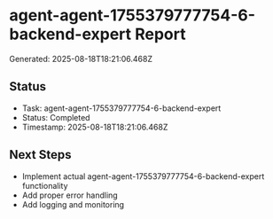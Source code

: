 # agent-agent-1755379777754-6-backend-expert Report

Generated: 2025-08-18T18:21:06.468Z

## Status
- Task: agent-agent-1755379777754-6-backend-expert
- Status: Completed
- Timestamp: 2025-08-18T18:21:06.468Z

## Next Steps
- Implement actual agent-agent-1755379777754-6-backend-expert functionality
- Add proper error handling
- Add logging and monitoring
